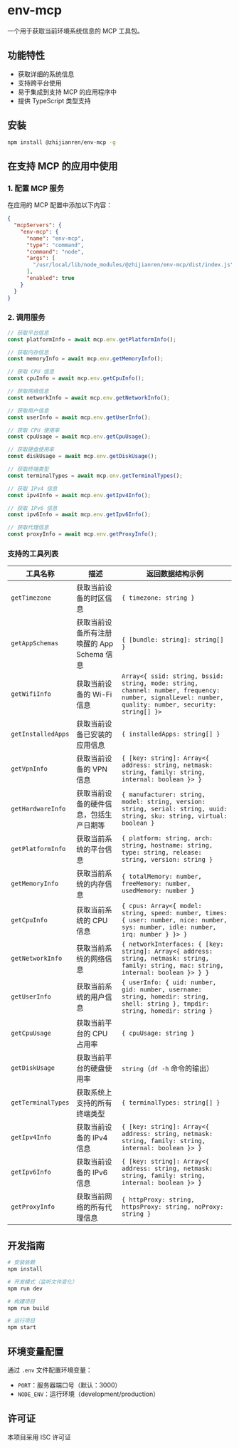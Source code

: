 # env-mcp

一个用于获取当前环境系统信息的 MCP 工具包。

## 功能特性

- 获取详细的系统信息
- 支持跨平台使用
- 易于集成到支持 MCP 的应用程序中
- 提供 TypeScript 类型支持

## 安装

```bash
npm install @zhijianren/env-mcp -g
```

## 在支持 MCP 的应用中使用

### 1. 配置 MCP 服务

在应用的 MCP 配置中添加以下内容：

```json
{
  "mcpServers": {
    "env-mcp": {
      "name": "env-mcp",
      "type": "command",
      "command": "node",
      "args": [
        "/usr/local/lib/node_modules/@zhijianren/env-mcp/dist/index.js"
      ],
      "enabled": true
    }
  }
}
```

### 2. 调用服务

```typescript
// 获取平台信息
const platformInfo = await mcp.env.getPlatformInfo();

// 获取内存信息
const memoryInfo = await mcp.env.getMemoryInfo();

// 获取 CPU 信息
const cpuInfo = await mcp.env.getCpuInfo();

// 获取网络信息
const networkInfo = await mcp.env.getNetworkInfo();

// 获取用户信息
const userInfo = await mcp.env.getUserInfo();

// 获取 CPU 使用率
const cpuUsage = await mcp.env.getCpuUsage();

// 获取硬盘使用率
const diskUsage = await mcp.env.getDiskUsage();

// 获取终端类型
const terminalTypes = await mcp.env.getTerminalTypes();

// 获取 IPv4 信息
const ipv4Info = await mcp.env.getIpv4Info();

// 获取 IPv6 信息
const ipv6Info = await mcp.env.getIpv6Info();

// 获取代理信息
const proxyInfo = await mcp.env.getProxyInfo();
```

### 支持的工具列表

| 工具名称         | 描述                           | 返回数据结构示例                                                                 |
|------------------|--------------------------------|----------------------------------------------------------------------------------|
| `getTimezone`    | 获取当前设备的时区信息         | `{ timezone: string }`                                                           |
| `getAppSchemas`  | 获取当前设备所有注册唤醒的 App Schema 信息 | `{ [bundle: string]: string[] }`                                                 |
| `getWifiInfo`    | 获取当前设备的 Wi-Fi 信息      | `Array<{ ssid: string, bssid: string, mode: string, channel: number, frequency: number, signalLevel: number, quality: number, security: string[] }>` |
| `getInstalledApps` | 获取当前设备已安装的应用信息   | `{ installedApps: string[] }`                                                    |
| `getVpnInfo`     | 获取当前设备的 VPN 信息        | `{ [key: string]: Array<{ address: string, netmask: string, family: string, internal: boolean }> }` |
| `getHardwareInfo` | 获取当前设备的硬件信息，包括生产日期等 | `{ manufacturer: string, model: string, version: string, serial: string, uuid: string, sku: string, virtual: boolean }` |
| `getPlatformInfo` | 获取当前系统的平台信息         | `{ platform: string, arch: string, hostname: string, type: string, release: string, version: string }` |
| `getMemoryInfo`   | 获取当前系统的内存信息         | `{ totalMemory: number, freeMemory: number, usedMemory: number }`                |
| `getCpuInfo`      | 获取当前系统的 CPU 信息        | `{ cpus: Array<{ model: string, speed: number, times: { user: number, nice: number, sys: number, idle: number, irq: number } }> }` |
| `getNetworkInfo`  | 获取当前系统的网络信息         | `{ networkInterfaces: { [key: string]: Array<{ address: string, netmask: string, family: string, mac: string, internal: boolean }> } }` |
| `getUserInfo`     | 获取当前系统的用户信息         | `{ userInfo: { uid: number, gid: number, username: string, homedir: string, shell: string }, tmpdir: string, homedir: string }` |
| `getCpuUsage`     | 获取当前平台的 CPU 占用率      | `{ cpuUsage: string }`                                                           |
| `getDiskUsage`    | 获取当前平台的硬盘使用率       | `string`（`df -h` 命令的输出）                                                   |
| `getTerminalTypes`| 获取系统上支持的所有终端类型   | `{ terminalTypes: string[] }`                                                    |
| `getIpv4Info`     | 获取当前设备的 IPv4 信息       | `{ [key: string]: Array<{ address: string, netmask: string, family: string, internal: boolean }> }` |
| `getIpv6Info`     | 获取当前设备的 IPv6 信息       | `{ [key: string]: Array<{ address: string, netmask: string, family: string, internal: boolean }> }` |
| `getProxyInfo`    | 获取当前网络的所有代理信息     | `{ httpProxy: string, httpsProxy: string, noProxy: string }`                     |

## 开发指南

```bash
# 安装依赖
npm install

# 开发模式（监听文件变化）
npm run dev

# 构建项目
npm run build

# 运行项目
npm start
```

## 环境变量配置

通过 `.env` 文件配置环境变量：

- `PORT`：服务器端口号（默认：3000）
- `NODE_ENV`：运行环境（development/production）

## 许可证

本项目采用 ISC 许可证
